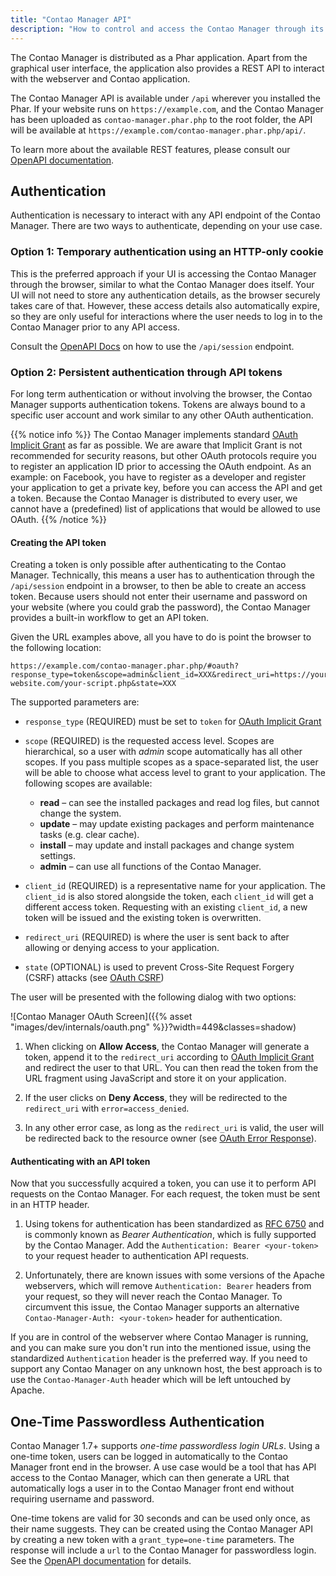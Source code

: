 ```yaml
---
title: "Contao Manager API"
description: "How to control and access the Contao Manager through its REST API."
---
```



The Contao Manager is distributed as a Phar application. Apart from the graphical user interface,
the application also provides a REST API to interact with the webserver and Contao application.

The Contao Manager API is available under `/api` wherever you installed the Phar. 
If your website runs on `https://example.com`, and the Contao Manager has been uploaded as 
`contao-manager.phar.php` to the root folder, the API will be available at 
`https://example.com/contao-manager.phar.php/api/`.

To learn more about the available REST features, please consult our [OpenAPI documentation][API].


## Authentication

Authentication is necessary to interact with any API endpoint of the Contao Manager. 
There are two ways to authenticate, depending on your use case.


### Option 1: Temporary authentication using an HTTP-only cookie
    
This is the preferred approach if your UI is accessing the Contao Manager through the
browser, similar to what the Contao Manager does itself. Your UI will not need
to store any authentication details, as the browser securely takes care of that.
However, these access details also automatically expire, so they are only useful for
interactions where the user needs to log in to the Contao Manager prior to any API access.

Consult the [OpenAPI Docs][API] on how to use the `/api/session` endpoint.


### Option 2: Persistent authentication through API tokens

For long term authentication or without involving the browser, the Contao Manager
supports authentication tokens. Tokens are always bound to a specific user account
and work similar to any other OAuth authentication.

{{% notice info %}}
The Contao Manager implements standard [OAuth Implicit Grant](https://datatracker.ietf.org/doc/html/rfc6749#section-4.2) as far as possible. We are aware that Implicit Grant is 
not recommended for security reasons, but other OAuth protocols require you to register an application ID prior to 
accessing the OAuth endpoint. As an example: on Facebook, you have to register as a developer and register your 
application to get a private key, before you can access the API and get a token. Because the Contao Manager is 
distributed to every user, we cannot have a (predefined) list of applications that would be allowed to use OAuth.
{{% /notice %}}


#### Creating the API token

Creating a token is only possible after authenticating to the Contao Manager. Technically,
this means a user has to authentication through the `/api/session` endpoint in a browser,
to then be able to create an access token. Because users should not enter their username
and password on your website (where you could grab the password), the Contao Manager provides
a built-in workflow to get an API token.

Given the URL examples above, all you have to do is point the browser to the following location:

```
https://example.com/contao-manager.phar.php/#oauth?response_type=token&scope=admin&client_id=XXX&redirect_uri=https://your-website.com/your-script.php&state=XXX
``` 

The supported parameters are:

- `response_type` (REQUIRED) must be set to `token` for [OAuth Implicit Grant][OAuth]

- `scope` (REQUIRED) is the requested access level. Scopes are hierarchical, so a user with _admin_
  scope automatically has all other scopes. If you pass multiple scopes as a space-separated list,
  the user will be able to choose what access level to grant to your application. 
  The following scopes are available:

  - **read** – can see the installed packages and read log files, but
    cannot change the system.
  - **update** – may update existing packages and perform maintenance tasks (e.g. clear cache).
  - **install** – may update and install packages and change system settings.
  - **admin** – can use all functions of the Contao Manager.
  
- `client_id` (REQUIRED) is a representative name for your application. The `client_id` is also stored alongside the token, 
  each `client_id` will get a different access token. Requesting with an existing `client_id`, a new token will be 
  issued and the existing token is overwritten.
 
- `redirect_uri` (REQUIRED) is where the user is sent back to after allowing or denying access to your application.

- `state` (OPTIONAL) is used to prevent Cross-Site Request Forgery (CSRF) attacks (see [OAuth CSRF][CSRF])
   
 
The user will be presented with the following dialog with two options:

![Contao Manager OAuth Screen]({{% asset "images/dev/internals/oauth.png" %}}?width=449&classes=shadow)

1. When clicking on **Allow Access**, the Contao Manager will generate a token, append it to the
  `redirect_uri` according to [OAuth Implicit Grant][Response] and redirect the user to that URL. 
   You can then read the token from the URL fragment using JavaScript and store it on your application.
   
2. If the user clicks on **Deny Access**, they will be redirected to the `redirect_uri` with `error=access_denied`.

3. In any other error case, as long as the `redirect_uri` is valid, the user will be redirected back to the resource 
   owner (see [OAuth Error Response][Error]). 


#### Authenticating with an API token

Now that you successfully acquired a token, you can use it to perform API requests on the Contao Manager.
For each request, the token must be sent in an HTTP header.

1. Using tokens for authentication has been standardized as [RFC 6750][rfc6750] and is commonly known as _Bearer Authentication_,
   which is fully supported by the Contao Manager. Add the `Authentication: Bearer <your-token>` to your request header to authentication API requests.

2. Unfortunately, there are known issues with some versions of the Apache webservers, which will remove `Authentication: Bearer` headers
   from your request, so they will never reach the Contao Manager. To circumvent this issue, the Contao Manager supports an alternative
   `Contao-Manager-Auth: <your-token>` header for authentication.
   
If you are in control of the webserver where Contao Manager is running, and you can make sure you don't run into the mentioned issue, using
the standardized `Authentication` header is the preferred way. If you need to support any Contao Manager on any unknown host, the best
approach is to use the `Contao-Manager-Auth` header which will be left untouched by Apache.


## One-Time Passwordless Authentication

Contao Manager 1.7+ supports _one-time passwordless login URLs_. Using a one-time token, users can be logged in 
automatically to the Contao Manager front end in the browser. A use case would be a tool that has API access to the 
Contao Manager, which can then generate a URL that automatically logs a user in to the Contao Manager front end without 
requiring username and password.

One-time tokens are valid for 30 seconds and can be used only once, as their name suggests. They can be created using 
the Contao Manager API by creating a new token with a `grant_type=one-time` parameters. The response will include
a `url` to the Contao Manager for passwordless login. See the [OpenAPI documentation][grant-type] for details.


[API]: https://contao.github.io/contao-manager/api/index.html
[rfc6750]: https://datatracker.ietf.org/doc/html/rfc6750
[OAuth]: https://datatracker.ietf.org/doc/html/rfc6749#section-4.2
[Response]: https://datatracker.ietf.org/doc/html/rfc6749#section-4.2.2
[Error]: https://datatracker.ietf.org/doc/html/rfc6749#section-4.2.2.1
[CSRF]: https://datatracker.ietf.org/doc/html/rfc6749#section-10.12
[grant-type]: https://contao.github.io/contao-manager/api/index.html#tag/Users/paths/~1api~1users~1%7Busername%7D~1tokens/post
